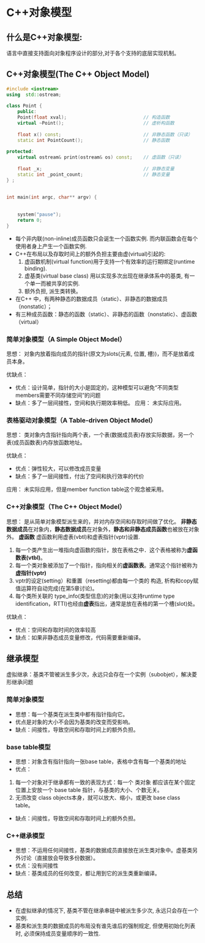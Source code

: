 # C++对象模型
## 什么是C++对象模型:
语言中直接支持面向对象程序设计的部分,对于各个支持的底层实现机制。

## C++对象模型(The C++ Object Model)

```cpp
#include <iostream>
using  std::ostream;
 
class Point {
    public:
    Point(float xval);                            // 构造函数
    virtual ~Point();                             // 虚析构函数
 
    float x() const;                              // 非静态函数（只读）
    static int PointCount();                      // 静态函数
 
protected:
    virtual ostream& print(ostream& os) const;    // 虚函数（只读）
 
    float _x;                                     // 非静态变量
    static int _point_count;                      // 静态变量
} ;
 
 
int main(int argc, char** argv) {
 
 
    system("pause");
    return 0;
}
```
- 每个非内联(non-inline)成员函数只会诞生一个函数实例. 而内联函数会在每个使用者身上产生一个函数实例.
- C++在布局以及存取时间上的额外负担主要由虚(virtual)引起的:
    1. 虚函数机制(virtual function)用于支持一个有效率的运行期绑定(runtime binding).
    2. 虚基类(virtual base class) 用以实现多次出现在继承体系中的基类, 有一个单一而被共享的实例.
    3. 额外负担, 派生类转换。
- 在C++ 中，有两种静态的数据成员（static）、非静态的数据成员（nonstatic）；
- 有三种成员函数：静态的函数（static）、非静态的函数（nonstatic）、虚函数（virtual）

### 简单对象模型（A Simple Object Model）
思想：
对象内放着指向成员的指针(原文为slots(元素, 位置, 槽))，而不是放着成员本身。

优缺点：
- 优点：设计简单，指针的大小是固定的，这种模型可以避免“不同类型members需要不同存储空间”的问题
- 缺点：多了一层间接性，空间和执行期效率稍低。
应用：
未实际应用。

### 表格驱动对象模型（A Table-driven Object Model）
思想：
类对象内含指针指向两个表，一个表(数据成员表)存放实际数据，另一个表(成员函数表)内存放函数地址。

优缺点：
- 优点：弹性较大，可以修改成员变量
- 缺点：多了一层间接性，付出了空间和执行效率的代价

应用：
未实际应用，但是member function table这个观念被采用。

### C++对象模型（The C++ Object Model）
思想：
是从简单对象模型派生来的，并对内存空间和存取时间做了优化。
**非静态数据成员**在对象内，**静态数据成员**在对象外，**静态和非静态成员函数**也被放在对象外。
**虚函数** 虚函数利用虚表(vbtl)和虚表指针(vptr)设置.
1. 每一个类产生出一堆指向虚函数的指针，放在表格之中．这个表格被称为**虚函数表(vtbl)**。
2. 每一个类对象被添加了一个指针，指向相关的**虚函数表**。通常这个指针被称为**虚指针(vptr)**
3. vptr的设定(setting）和重置（resetting)都由每一个类的 构造, 析构和copy赋值运算符自动完成(在第5章讨论)。
4. 每个类所关联的 type_info(类型信息)的对象(用以支持runtime type identification，RTTI)也经由**虚表**指出，通常是放在表格的第一个槽(slot)处。

优缺点：
- 优点：空间和存取时间的效率较高
- 缺点：如果非静态成员变量修改，代码需要重新编译。

## 继承模型
虚拟继承：基类不管被派生多少次，永远只会存在一个实例（subobjet），解决菱形继承问题

### 简单对象模型
- 思想：每一个基类在派生类中都有指针指向它。
- 优点是对象的大小不会因为基类的改变而受影响。
- 缺点：间接性，导致空间和存取时间上的额外负担。

### base table模型
- 思想：对象含有指针指向一张base table，表格中含有每一个基类的地址
- 优点：
1. 每一个对象对于继承都有一致的表现方式：每一个 类对象 都应该在某个固定位置上安放一个 base table 指针，与基类的大小、个数无关。
2. 无须改变 class objects本身，就可以放大、缩小，或更改 base class table。
- 缺点：间接性，导致空间和存取时间上的额外负担。

### C++继承模型
- 思想：不运用任何间接性，基类的数据成员直接放在派生类对象中。虚基类另外讨论（直接放会导致多份数据）。
- 优点：没有间接性
- 缺点：基类成员的任何改变，都让用到它的派生类重新编译。

## 总结
- 在虚拟继承的情况下, 基类不管在继承串链中被派生多少次, 永远只会存在一个实例.
- 基类和派生类的数据成员的布局没有谁先谁后的强制规定, 但使用初始化列表时, 必须保持成员变量顺序的一致性.
